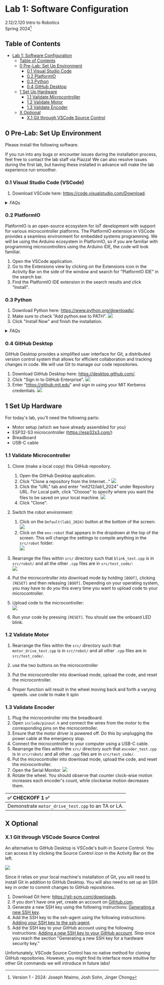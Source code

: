 # Lab 1: Software Configuration

2.12/2.120 Intro to Robotics  
Spring 2024[^1]

## Table of Contents
- [Lab 1: Software Configuration](#lab-1-software-configuration)
  - [Table of Contents](#table-of-contents)
  - [0 Pre-Lab: Set Up Environment](#0-pre-lab-set-up-environment)
    - [0.1 Visual Studio Code](#01-visual-studio-code)
    - [0.2 PlatformIO](#02-platformio)
    - [0.3 Python](#03-python)
    - [0.4 GitHub Desktop](#04-github-desktop)
  - [1 Set Up Hardware](#1-set-up-hardware)
    - [1.1 Validate Microcontroller](#11-validate-microcontroller)
    - [1.2 Validate Motor](#12-validate-motor)
    - [1.3 Validate Encoder](#13-validate-encoder)
  - [X Optional](#x-optional)
    - [X.1 Git through VSCode Source Control](#x1-git-through-vscode-source-control)

## 0 Pre-Lab: Set Up Environment
Please install the following software.

If you run into any bugs or encounter issues during the installation process, feel free to contact the lab staff via Piazza! We can also resolve issues during the first lab, but having these installed in advance will make the lab experience run smoother.


### 0.1 Visual Studio Code (VSCode)


1. Download VSCode here: https://code.visualstudio.com/Download.

<details>
<summary><i> FAQs </i></summary>

- **What version of VSCode do I need?**  
Any version should work. If you are installing for the first time, please use the latest stable build.  
- **Can I use a different code editor?**  
We prefer VSCode since we will use the [PlatformIO plug-in](#02-platformio).
</details>


### 0.2 PlatformIO

PlatformIO is an open-source ecosystem for IoT development with support for various microcontroller platforms. The PlatformIO extension in VSCode provides a seamless environment for embedded systems programming. We will be using the Arduino ecosystem in PlatformIO, so if you are familiar with programming microcontrollers using the Arduino IDE, the code will look familiar.

1. Open the VSCode application.
2. Go to the Extensions view by clicking on the Extensions icon in the Activity Bar on the side of the window and search for "PlatformIO IDE" in the search bar.
3. Find the PlatformIO IDE extension in the search results and click "Install".
  
### 0.3 Python

1. Download Python here: https://www.python.org/downloads/.
2. Make sure to check "Add python.exe to PATH".
![](./.images/Python_install.png)
3. Click "Install Now" and finish the installation.

<details>
<summary><i> FAQs </i></summary>

- **What version of Python do I need?**  
We recommend at least 3.8 to ensure compatibility with the packages we will use in this class. If you already have Python, you should be able to check its version by entering the command `python --version` in your terminal. 

- **How do I check that I installed Python correctly?**  
Entering the command `python` in your terminal should return `Python X.X (tags...`. If it instead returns `python is not recognized as an internal or external command, operable program, or batch file` or `python: command not found`, you may have forgotten to add Python to PATH during installation. You can fix this using the following instructions: [How to Add Python to PATH](https://realpython.com/add-python-to-path/).

- **I already have Miniconda/Anaconda Python. Do I need to get vanilla Python?**  
We recommend getting vanilla Python. The staff may not be able to help troubleshoot issues relating to `conda`.
</details>

### 0.4 GitHub Desktop

GitHub Desktop provides a simplified user interface for Git, a distributed version control system that allows for efficient collaboration and tracking changes in code. We will use Git to manage our code repositories. 

1. Download GitHub Desktop here: https://desktop.github.com/.
2. Click "Sign in to GitHub Enterprise".
![](./.images/Github_Desktop.png)
3. Enter "https://github.mit.edu" and sign in using your MIT Kerberos credentials.
![](./.images/Github_Desktop_2.png)

## 1 Set Up Hardware

For today's lab, you'll need the following parts:
- Motor setup (which we have already assembled for you)
- ESP32-S3 microcontroller (https://esp32s3.com/)
- Breadboard
- USB-C cable

### 1.1 Validate Microcontroller
1. Clone (make a local copy) this GitHub repository.
    1. Open the GitHub Desktop application.
    2. Click "Clone a repository from the Internet..."
    ![](./.images/clone1.png)  
    3. Click the "URL" tab and enter "mit212/lab1_2024" under Repository URL. For Local path, click "Choose" to specify where you want the files to be saved on your local machine.
    ![](./.images/clone2.png)  
    4. Click "Clone".

2. Switch the robot environment:
   1. Click on the `Default(lab1_2024)` button at the bottom of the screen:  
  ![](./.images/robot_env1.png)  
   2. Click on the `env:robot` that appears in the dropdown at the top of the screen. This will change the settings to compile anything in the `src/robot` folder:  
  ![](./.images/robot_env2.png)  
3. Rearrange the files within `src/` directory such that `blink_test.cpp` is in `src/robot/` and all the other `.cpp` files are in `src/test_code/`:  
  ![](./.images/blink_test.png)  
4. Put the microcontroller into download mode by holding `[BOOT]`, clicking `[RESET]` and then releasing `[BOOT]`. Depending on your operating system, you may have to do you this every time you want to upload code to your microcontroller.
5. Upload code to the microcontroller:  
  ![](./.images/upload.png)  
6. Run your code by pressing `[RESET]`. You should see the onboard LED blink.

### 1.2 Validate Motor
1. Rearrange the files within the `src/` directory such that `motor_drive_test.cpp` is in `src/robot/` and all other `.cpp` files are in `src/test_code/`.
4. use the two buttons on the microcontroller

2. Put the microcontroller into download mode, upload the code, and reset the microcontroller.
3. Proper function will result in the wheel moving back and forth a varying speeds.
use code to make it spin


### 1.3 Validate Encoder
1. Plug the microcontroller into the breadboard.
2. Open `include/pinout.h` and connect the wires from the motor to the corresponding pins on the microcontroller.
3. Ensure that the motor driver is powered off. Do this by unplugging the power cable at the emergency stop.
4. Connect the microcontroller to your computer using a USB-C cable.
5. Rearrange the files within the `src/` directory such that `encoder_test.cpp` is in `src/robot/` and all other `.cpp` files are in `src/test_code/`.
6. Put the microcontroller into download mode, upload the code, and reset the microcontroller.
7. Open the Serial Monitor:
  ![](./.images/serial_monitor.png)  
8. Rotate the wheel. You should observe that counter clock-wise motion increases each encoder's count, while clockwise motion decreases them.


| :white_check_mark: CHECKOFF 1 :white_check_mark:   |
|:---------------------------------------------------|
| Demonstrate `motor_drive_test.cpp` to an TA or LA. |


## X Optional 

### X.1 Git through VSCode Source Control

An alternative to GitHub Desktop is VSCode's built-in Source Control. You can access it by clicking the Source Control icon in the Activity Bar on the left. 

![](./.images/vscode_source_control.png)

Since it relies on your local machine's installation of Git, you will need to install Git in addition to GitHub Desktop. You will also need to set up an SSH key in order to commit changes to GitHub repositories.

1. Download Git here: https://git-scm.com/downloads.
2. If you don't have one yet, create an account on [GitHub.com](https://github.com/join/).
3. Generate a new SSH key using the following instructions: [Generating a new SSH key](https://docs.github.com/en/authentication/connecting-to-github-with-ssh/generating-a-new-ssh-key-and-adding-it-to-the-ssh-agent#generating-a-new-ssh-key).
4. Add the SSH key to the ssh-agent using the following instructions: [Adding your SSH key to the ssh-agent](https://docs.github.com/en/authentication/connecting-to-github-with-ssh/generating-a-new-ssh-key-and-adding-it-to-the-ssh-agent#adding-your-ssh-key-to-the-ssh-agent).
5. Add the SSH key to your GitHub account using the following instructions: [Adding a new SSH key to your GitHub account](https://docs.github.com/en/authentication/connecting-to-github-with-ssh/adding-a-new-ssh-key-to-your-github-account). Stop once you reach the section "Generating a new SSH key for a hardware security key."

Unfortunately, VSCode Source Control has no native method for cloning GitHub repositories. However, you might find its interface more intuitive for other Git commands we will introduce in future labs!

[^1]: Version 1 - 2024: Joseph Ntaimo, Josh Sohn, Jinger Chong
